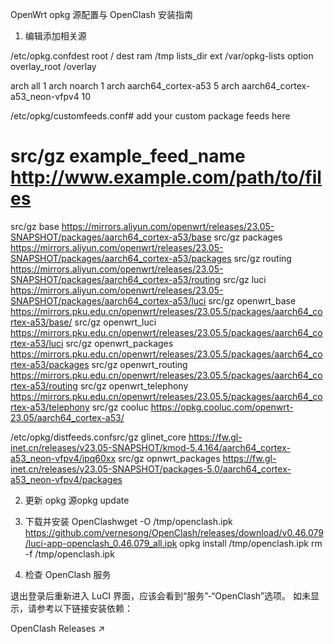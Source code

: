 OpenWrt opkg 源配置与 OpenClash 安装指南

1. 编辑添加相关源

‎⁠/etc/opkg.conf⁠dest root /
dest ram /tmp
lists_dir ext /var/opkg-lists
option overlay_root /overlay

arch all 1
arch noarch 1
arch aarch64_cortex-a53 5
arch aarch64_cortex-a53_neon-vfpv4 10

‎⁠/etc/opkg/customfeeds.conf⁠# add your custom package feeds here
#
# src/gz example_feed_name http://www.example.com/path/to/files

src/gz base https://mirrors.aliyun.com/openwrt/releases/23.05-SNAPSHOT/packages/aarch64_cortex-a53/base
src/gz packages https://mirrors.aliyun.com/openwrt/releases/23.05-SNAPSHOT/packages/aarch64_cortex-a53/packages
src/gz routing https://mirrors.aliyun.com/openwrt/releases/23.05-SNAPSHOT/packages/aarch64_cortex-a53/routing
src/gz luci https://mirrors.aliyun.com/openwrt/releases/23.05-SNAPSHOT/packages/aarch64_cortex-a53/luci
src/gz openwrt_base https://mirrors.pku.edu.cn/openwrt/releases/23.05.5/packages/aarch64_cortex-a53/base/
src/gz openwrt_luci https://mirrors.pku.edu.cn/openwrt/releases/23.05.5/packages/aarch64_cortex-a53/luci
src/gz openwrt_packages https://mirrors.pku.edu.cn/openwrt/releases/23.05.5/packages/aarch64_cortex-a53/packages
src/gz openwrt_routing https://mirrors.pku.edu.cn/openwrt/releases/23.05.5/packages/aarch64_cortex-a53/routing
src/gz openwrt_telephony https://mirrors.pku.edu.cn/openwrt/releases/23.05.5/packages/aarch64_cortex-a53/telephony
src/gz cooluc https://opkg.cooluc.com/openwrt-23.05/aarch64_cortex-a53/

‎⁠/etc/opkg/distfeeds.conf⁠src/gz glinet_core https://fw.gl-inet.cn/releases/v23.05-SNAPSHOT/kmod-5.4.164/aarch64_cortex-a53_neon-vfpv4/ipq60xx
src/gz opnwrt_packages https://fw.gl-inet.cn/releases/v23.05-SNAPSHOT/packages-5.0/aarch64_cortex-a53_neon-vfpv4/packages

2. 更新 opkg 源opkg update

3. 下载并安装 OpenClashwget -O /tmp/openclash.ipk https://github.com/vernesong/OpenClash/releases/download/v0.46.079/luci-app-openclash_0.46.079_all.ipk
opkg install /tmp/openclash.ipk
rm -f /tmp/openclash.ipk

4. 检查 OpenClash 服务

退出登录后重新进入 LuCI 界面，应该会看到“服务”-“OpenClash”选项。 如未显示，请参考以下链接安装依赖：

OpenClash Releases ↗
